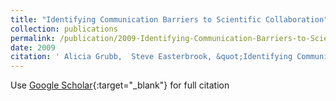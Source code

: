 ```yaml
---
title: "Identifying Communication Barriers to Scientific Collaboration"
collection: publications
permalink: /publication/2009-Identifying-Communication-Barriers-to-Scientific-Collaboration
date: 2009
citation: ' Alicia Grubb,  Steve Easterbrook, &quot;Identifying Communication Barriers to Scientific Collaboration.&quot;, 2009.'
---
```

Use [Google Scholar](https://scholar.google.com/scholar?q=Identifying+Communication+Barriers+to+Scientific+Collaboration){:target="_blank"} for full citation